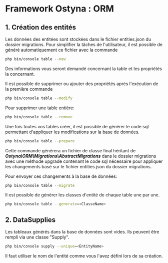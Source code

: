 # Framework Ostyna : ORM

## 1. Création des entités

Les données des entitées sont stockées dans le fichier entities.json du dossier migrations. Pour simplifier la tâches de l'utilisateur, il est possible de généré 
automatiquement ce fichier avec la commande
```sh
php bin/console table --new
```
Des informations vous seront demandé concernant la table et les propriétés la concernant.

Il est possible de supprimer ou ajouter des propriétés après l'exécution de la première commande
```sh
php bin/console table --modify
```

Pour supprimer une table entière:
```sh
php bin/console table --remove
```

Une fois toutes vos tables créer, il est possible de générer le code sql permettant d'appliquer les modifications sur la base de données.
```sh
php bin/console table --prepare
```
Cette commande générera un fichier de classe final héritant de ***Ostyna\ORM\Migrations\AbstractMigrations*** dans le dossier migrations avec une méthode upgrade contenant le code sql nécessaire pour
appliquer les changements basé sur le fichier entities.json du dossier migrations.

Pour envoyer ces changements à la base de données:
```sh
php bin/console table --migrate
```

Il est possible de générer les classes d'entité de chaque table une par une.
```sh
php bin/console table --generate=<ClasseName>
```

## 2. DataSupplies

Les tableaux générés dans la base de données sont vides. Ils peuvent être rempli via une classe "Supply".
```sh
php bin/console supply --unique=<EntityName>
```
Il faut utiliser le nom de l'entité comme vous l'avez défini lors de sa création.

```
